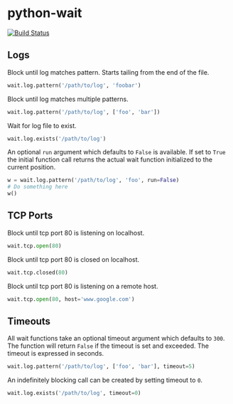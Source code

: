 python-wait
===========

[![Build Status](https://travis-ci.org/shawnsi/python-wait.png?branch=master)](https://travis-ci.org/shawnsi/python-wait)

Logs
----

Block until log matches pattern.  Starts tailing from the end of the file.

```python
wait.log.pattern('/path/to/log', 'foobar')
```

Block until log matches multiple patterns.

```python
wait.log.pattern('/path/to/log', ['foo', 'bar'])
```

Wait for log file to exist.

```python
wait.log.exists('/path/to/log')
```

An optional `run` argument which defaults to `False` is available.  If set to
`True` the initial function call returns the actual wait function initialized
to the current position.

```python
w = wait.log.pattern('/path/to/log', 'foo', run=False)
# Do something here
w()
```

TCP Ports
---------

Block until tcp port 80 is listening on localhost.

```python
wait.tcp.open(80)
```

Block until tcp port 80 is closed on localhost.
```python
wait.tcp.closed(80)
```

Block until tcp port 80 is listening on a remote host.

```python
wait.tcp.open(80, host='www.google.com')
```

Timeouts
--------

All wait functions take an optional timeout argument which defaults to `300`.
The function will return `False` if the timeout is set and exceeded.  The
timeout is expressed in seconds.

```python
wait.log.pattern('/path/to/log', ['foo', 'bar'], timeout=5)
```

An indefinitely blocking call can be created by setting timeout to `0`.

```python
wait.log.exists('/path/to/log', timeout=0)
```

